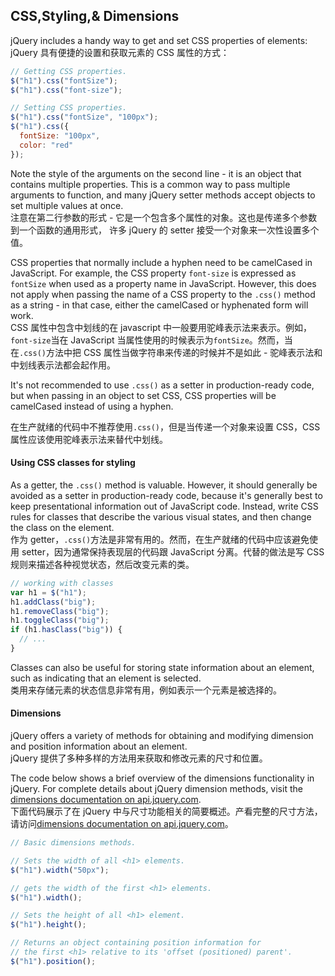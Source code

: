 ## CSS,Styling,& Dimensions

jQuery includes a handy way to get and set CSS properties of elements:  
jQuery 具有便捷的设置和获取元素的 CSS 属性的方式：

```javascript
// Getting CSS properties.
$("h1").css("fontSize");
$("h1").css("font-size");

// Setting CSS properties.
$("h1").css("fontSize", "100px");
$("h1").css({
  fontSize: "100px",
  color: "red"
});
```

Note the style of the arguments on the second line - it is an object that contains multiple properties. This is a common way to pass multiple arguments to function, and many jQuery setter methods accept objects to set multiple values at once.  
注意在第二行参数的形式 - 它是一个包含多个属性的对象。这也是传递多个参数到一个函数的通用形式， 许多 jQuery 的 setter 接受一个对象来一次性设置多个值。

CSS properties that normally include a hyphen need to be camelCased in JavaScript. For example, the CSS property `font-size` is expressed as `fontSize` when used as a property name in JavaScript. However, this does not apply when passing the name of a CSS property to the `.css()` method as a string - in that case, either the camelCased or hyphenated form will work.  
CSS 属性中包含中划线的在 javascript 中一般要用驼峰表示法来表示。例如，`font-size`当在 JavaScript 当属性使用的时候表示为`fontSize`。然而，当在`.css()`方法中把 CSS 属性当做字符串来传递的时候并不是如此 - 驼峰表示法和中划线表示法都会起作用。

It's not recommended to use `.css()` as a setter in production-ready code, but when passing in an object to set CSS, CSS properties will be camelCased instead of using a hyphen.

在生产就绪的代码中不推荐使用`.css()`，但是当传递一个对象来设置 CSS，CSS 属性应该使用驼峰表示法来替代中划线。

#### Using CSS classes for styling

As a getter, the `.css()` method is valuable. However, it should generally be avoided as a setter in production-ready code, because it's generally best to keep presentational information out of JavaScript code. Instead, write CSS rules for classes that describe the various visual states, and then change the class on the element.  
作为 getter，`.css()`方法是非常有用的。然而，在生产就绪的代码中应该避免使用 setter，因为通常保持表现层的代码跟 JavaScript 分离。代替的做法是写 CSS 规则来描述各种视觉状态，然后改变元素的类。

```javascript
// working with classes
var h1 = $("h1");
h1.addClass("big");
h1.removeClass("big");
h1.toggleClass("big");
if (h1.hasClass("big")) {
  // ...
}
```

Classes can also be useful for storing state information about an element, such as indicating that an element is selected.  
类用来存储元素的状态信息非常有用，例如表示一个元素是被选择的。

#### Dimensions

jQuery offers a variety of methods for obtaining and modifying dimension and position information about an element.  
jQuery 提供了多种多样的方法用来获取和修改元素的尺寸和位置。

The code below shows a brief overview of the dimensions functionality in jQuery. For complete details about jQuery dimension methods, visit the [dimensions documentation on api.jquery.com](https://api.jquery.com/category/dimensions/).  
下面代码展示了在 jQuery 中与尺寸功能相关的简要概述。产看完整的尺寸方法，请访问[dimensions documentation on api.jquery.com](https://api.jquery.com/category/dimensions/)。

```javascript
// Basic dimensions methods.

// Sets the width of all <h1> elements.
$("h1").width("50px");

// gets the width of the first <h1> elements.
$("h1").width();

// Sets the height of all <h1> element.
$("h1").height();

// Returns an object containing position information for
// the first <h1> relative to its 'offset (positioned) parent'.
$("h1").position();
```
